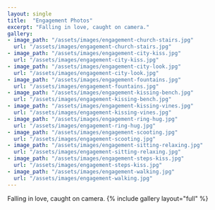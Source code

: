```yaml
---
layout: single
title:  "Engagement Photos"
excerpt: "Falling in love, caught on camera."
gallery:
- image_path: "/assets/images/engagement-church-stairs.jpg"
  url: "/assets/images/engagement-church-stairs.jpg"
- image_path: "/assets/images/engagement-city-kiss.jpg"
  url: "/assets/images/engagement-city-kiss.jpg"
- image_path: "/assets/images/engagement-city-look.jpg"
  url: "/assets/images/engagement-city-look.jpg"
- image_path: "/assets/images/engagement-fountains.jpg"
  url: "/assets/images/engagement-fountains.jpg"
- image_path: "/assets/images/engagement-kissing-bench.jpg"
  url: "/assets/images/engagement-kissing-bench.jpg"
- image_path: "/assets/images/engagement-kissing-vines.jpg"
  url: "/assets/images/engagement-kissing-vines.jpg"
- image_path: "/assets/images/engagement-ring-hug.jpg"
  url: "/assets/images/engagement-ring-hug.jpg"
- image_path: "/assets/images/engagement-scooting.jpg"
  url: "/assets/images/engagement-scooting.jpg"
- image_path: "/assets/images/engagement-sitting-relaxing.jpg"
  url: "/assets/images/engagement-sitting-relaxing.jpg"
- image_path: "/assets/images/engagement-steps-kiss.jpg"
  url: "/assets/images/engagement-steps-kiss.jpg"
- image_path: "/assets/images/engagement-walking.jpg"
  url: "/assets/images/engagement-walking.jpg"
---
```

Falling in love, caught on camera.
{% include gallery layout="full" %}

